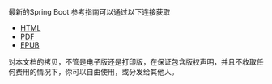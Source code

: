 最新的Spring Boot 参考指南可以通过以下连接获取  
* [HTML](https://docs.spring.io/spring-boot/docs/2.0.2.RELEASE/reference/html)
* [PDF](https://docs.spring.io/spring-boot/docs/2.0.2.RELEASE/reference/pdf/spring-boot-reference.pdf)
* [EPUB](https://docs.spring.io/spring-boot/docs/2.0.2.RELEASE/reference/epub/spring-boot-reference.epub)  <br>

对本文档的拷贝，不管是电子版还是打印版，在保证包含版权声明，并且不收取任何费用的情况下，你可以自由使用，或分发给其他人。